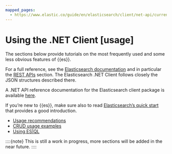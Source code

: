 ```yaml
---
mapped_pages:
  - https://www.elastic.co/guide/en/elasticsearch/client/net-api/current/usage.html
---
```


# Using the .NET Client [usage]

The sections below provide tutorials on the most frequently used and some less obvious features of {{es}}.

For a full reference, see the [Elasticsearch documentation](docs-content://get-started/index.md) and in particular the [REST APIs](elasticsearch://docs/reference/elasticsearch/rest-apis/index.md) section. The Elasticsearch .NET Client follows closely the JSON structures described there.

A .NET API reference documentation for the Elasticsearch client package is available [here](https://elastic.github.io/elasticsearch-net).

If you’re new to {{es}}, make sure also to read [Elasticsearch’s quick start](docs-content://solutions/search/get-started.md) that provides a good introduction.

* [Usage recommendations](/reference/recommendations.md)
* [CRUD usage examples](/reference/examples.md)
* [Using ES|QL](/reference/esql.md)

::::{note}
This is still a work in progress, more sections will be added in the near future.
::::


